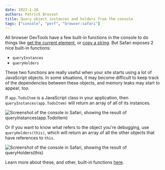 ```yaml
---
date: 2022-1-10
authors: Patrick Brosset
title: Query object instances and holders from the console
tags: ["console", "perf", "browser:safari"]
---
```

All browser DevTools have a few built-in functions in the console to do things like [get the current element](/tips/en/get-current-element-in-console/), or [copy a string](/tips/en/copy-from-console/). But Safari exposes 2 nice built-in functions:

* `queryInstances`
* `queryHolders`

These two functions are really useful when your site starts using a lot of JavaScript objects. In some situations, it may become difficult to keep track of the dependencies between these objects, and memory leaks may start to appear, too.

If `app.TodoItem` is a JavaScript class in your application, then `queryInstances(app.TodoItem)` will return an array of all of its instances.

![Screenshot of the console in Safari, showing the result of queryInstances(app.TodoItem)](/assets/img/query-instances-holders-1.png)

Or if you want to know what refers to the object you're debugging, use `queryHolders(this)`, which will return an array of all the other objects that have references to `this`.

![Screenshot of the console in Safari, showing the result of queryHolders(this)](/assets/img/query-instances-holders-2.png)

Learn more about these, and other, built-in functions [here](https://webkit.org/web-inspector/console-command-line-api/#functions).
